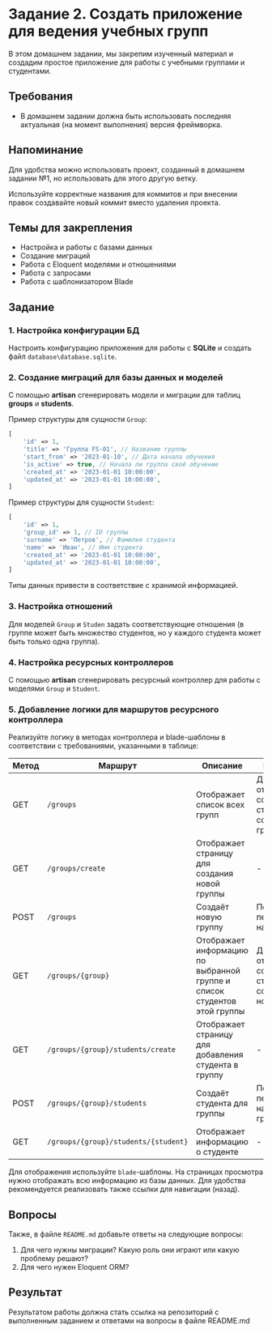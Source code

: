 # Задание 2. Создать приложение для ведения учебных групп

В этом домашнем задании, мы закрепим изученный материал и создадим простое приложение для работы с учебными группами и студентами.

## Требования

- В домашнем задании должна быть использовать последняя актуальная (на момент выполнения) версия фреймворка.

## Напоминание

Для удобства можно использовать проект, созданный в домашнем задании №1, но использовать для этого другую ветку.

Используйте корректные названия для коммитов и при внесении правок создавайте новый коммит вместо удаления проекта.

## Темы для закрепления

- Настройка и работы с базами данных
- Создание миграций
- Работа с Eloquent моделями и отношениями
- Работа с запросами
- Работа с шаблонизатором Blade

## Задание

### 1. Настройка конфигурации БД
Настроить конфигурацию приложения для работы с **SQLite** и создать файл `database\database.sqlite`.

### 2. Создание миграций для базы данных и моделей
С помощью **artisan** сгенерировать модели и миграции для таблиц **groups** и **students**.

Пример структуры для сущности `Group`:
```php
[
    'id' => 1,
    'title' => 'Группа FS-01', // Название группы
    'start_from' => '2023-01-10', // Дата начала обучения
    'is_active' => true, // Начала ли группа своё обучение
    'created_at' => '2023-01-01 10:00:00',
    'updated_at' => '2023-01-01 10:00:00',
]
```

Пример структуры для сущности `Student`:
```php
[
    'id' => 1,
    'group_id' => 1, // ID группы
    'surname' => 'Петров', // Фамилия студента
    'name' => 'Иван', // Имя студента
    'created_at' => '2023-01-01 10:00:00',
    'updated_at' => '2023-01-01 10:00:00',
]
```

Типы данных привести в соответствие с хранимой информацией.

### 3. Настройка отношений
Для моделей `Group` и `Studen` задать соответствующие отношения (в группе может быть множество студентов, но у каждого студента может быть только одна группа).

### 4. Настройка ресурсных контроллеров
С помощью **artisan** сгенерировать ресурсный контроллер для работы с моделями `Group` и `Student`.

### 5. Добавление логики для маршрутов ресурсного контроллера
Реализуйте логику в методах контроллера и blade-шаблоны в соответствии с требованиями, указанными в таблице:

| Метод | Маршрут                              | Описание                                                                 | Примечание                                                      |
|-------|--------------------------------------|--------------------------------------------------------------------------|-----------------------------------------------------------------|
| GET   | `/groups`                            | Отображает список всех групп                                             | Должна отображаться ссылка на страницу создания новой группы    |
| GET   | `/groups/create`                     | Отображает страницу для создания новой группы                            | -                                                               |
| POST  | `/groups`                            | Создаёт новую группу                                                     | После создания перенаправлять на список групп                   |
| GET   | `/groups/{group}`                    | Отображает информацию по выбранной группе и список студентов этой группы | Должна отображаться ссылка на страницу создания нового студента |
| GET   | `/groups/{group}/students/create`    | Отображает страницу для добавления студента в группу                     | -                                                               |
| POST  | `/groups/{group}/students`           | Создаёт студента для группы                                              | После создания перенаправлять на страницу группы                |
| GET   | `/groups/{group}/students/{student}` | Отображает информацию о студенте                                         | -                                                               |

Для отображения используйте `blade`-шаблоны. На страницах просмотра нужно отображать всю информацию из базы данных.
Для удобства рекомендуется реализовать также ссылки для навигации (назад).

## Вопросы

Также, в файле `README.md` добавьте ответы на следующие вопросы:
1. Для чего нужны миграции? Какую роль они играют или какую проблему решают?
2. Для чего нужен Eloquent ORM? 

## Результат

Результатом работы должна стать ссылка на репозиторий с выполненным заданием и ответами на вопросы в файле README.md